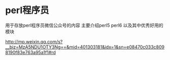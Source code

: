 # perl程序员
用于存放perl程序员微信公众号的内容
主要介绍perl5 perl6 以及其中优秀好用的模块

http://mp.weixin.qq.com/s?__biz=MzA5NDU1OTY3Ng==&mid=401303181&idx=1&sn=e08470c033c8098190f83e763a95a1f1#rd

